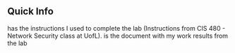 ## Quick Info

has the instructions I used to complete the lab (Instructions from CIS 480 - Network Security class at UofL).
is the document with my work results from the lab
